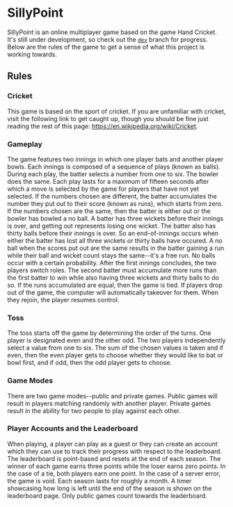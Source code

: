 # SillyPoint

SillyPoint is an online multiplayer game based on the game Hand Cricket. It's still under development, so check out the <a href="https://github.com/niksimh/sillypoint/tree/dev">```dev```</a> branch for progress. Below are the rules of the game to get a sense of what this project is working towards. 

## Rules

### Cricket 
This game is based on the sport of cricket. If you are unfamiliar with cricket, visit the following link to get caught up, though you should be fine just reading the rest of this page: https://en.wikipedia.org/wiki/Cricket.

### Gameplay
The game features two innings in which one player bats and another player bowls. Each innings is composed of a sequence of plays (known as balls). During each play, the batter selects a number from one to six. The bowler does the same. Each play lasts for a maximum of fifteen seconds after which a move is selected by the game for players that have not yet selected. If the numbers chosen are different, the batter accumulates the number they put out to their score (known as runs), which starts from zero. If the numbers chosen are the same, then the batter is either out or the bowler has bowled a no ball. A batter has three wickets before their innings is over, and getting out represents losing one wicket. The batter also has thirty balls before their innings is over. So an end-of-innings occurs when either the batter has lost all three wickets or thirty balls have occured. A no ball when the scores put out are the same results in the batter gaining a run while their ball and wicket count stays the same--it's a free run. No balls occur with a certain probability. After the first innings concludes, the two players switch roles. The second batter must accumulate more runs than the first batter to win while also having three wickets and thirty balls to do so. If the runs accumulated are equal, then the game is tied. If players drop out of the game, the computer will automatically takeover for them. When they rejoin, the player resumes control. 

### Toss
The toss starts off the game by determining the order of the turns. One player is designated even and the other odd. The two players independently select a value from one to six. The sum of the chosen values is taken and if even, then the even player gets to choose whether they would like to bat or bowl first, and if odd, then the odd player gets to choose. 

### Game Modes
There are two game modes--public and private games. Public games will result in players matching randomly with another player. Private games result in the ability for two people to play against each other. 

### Player Accounts and the Leaderboard
When playing, a player can play as a guest or they can create an account which they can use to track their progress with respect to the leaderboard. The leaderboard is point-based and resets at the end of each season. The winner of each game earns three points while the loser earns zero points. In the case of a tie, both players earn one point. In the case of a server error, the game is void. Each season lasts for roughly a month. A timer showcasing how long is left until the end of the season is shown on the leaderboard page. Only public games count towards the leaderboard. 

